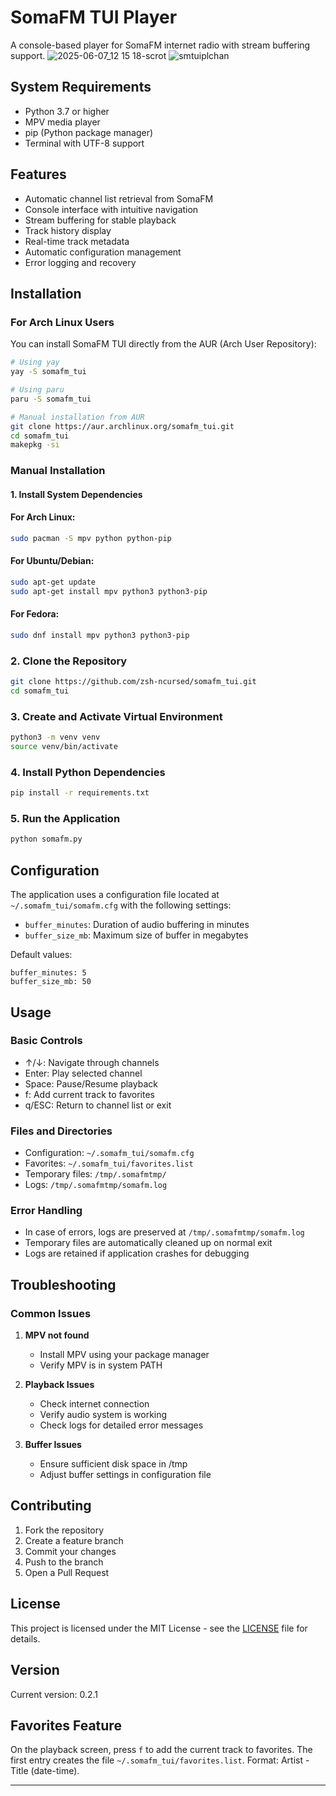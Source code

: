 # SomaFM TUI Player

A console-based player for SomaFM internet radio with stream buffering support.
![2025-06-07_12 15 18-scrot](https://github.com/user-attachments/assets/c5ee3ebb-add9-4d08-850f-d8d2a25d47ec)
![smtuiplchan](https://github.com/user-attachments/assets/42ce853b-461a-4a22-9b71-9f4bbf111dd9)

## System Requirements

- Python 3.7 or higher
- MPV media player
- pip (Python package manager)
- Terminal with UTF-8 support

## Features

- Automatic channel list retrieval from SomaFM
- Console interface with intuitive navigation
- Stream buffering for stable playback
- Track history display
- Real-time track metadata
- Automatic configuration management
- Error logging and recovery

## Installation

### For Arch Linux Users

You can install SomaFM TUI directly from the AUR (Arch User Repository):

```bash
# Using yay
yay -S somafm_tui

# Using paru
paru -S somafm_tui

# Manual installation from AUR
git clone https://aur.archlinux.org/somafm_tui.git
cd somafm_tui
makepkg -si
```

### Manual Installation

#### 1. Install System Dependencies

#### For Arch Linux:
```bash
sudo pacman -S mpv python python-pip
```

#### For Ubuntu/Debian:
```bash
sudo apt-get update
sudo apt-get install mpv python3 python3-pip
```

#### For Fedora:
```bash
sudo dnf install mpv python3 python3-pip
```

### 2. Clone the Repository
```bash
git clone https://github.com/zsh-ncursed/somafm_tui.git
cd somafm_tui
```

### 3. Create and Activate Virtual Environment
```bash
python3 -m venv venv
source venv/bin/activate
```

### 4. Install Python Dependencies
```bash
pip install -r requirements.txt
```

### 5. Run the Application
```bash
python somafm.py
```

## Configuration

The application uses a configuration file located at `~/.somafm_tui/somafm.cfg` with the following settings:

- `buffer_minutes`: Duration of audio buffering in minutes
- `buffer_size_mb`: Maximum size of buffer in megabytes

Default values:
```
buffer_minutes: 5
buffer_size_mb: 50
```

## Usage

### Basic Controls
- ↑/↓: Navigate through channels
- Enter: Play selected channel
- Space: Pause/Resume playback
- f: Add current track to favorites
- q/ESC: Return to channel list or exit

### Files and Directories

- Configuration: `~/.somafm_tui/somafm.cfg`
- Favorites: `~/.somafm_tui/favorites.list`
- Temporary files: `/tmp/.somafmtmp/`
- Logs: `/tmp/.somafmtmp/somafm.log`

### Error Handling

- In case of errors, logs are preserved at `/tmp/.somafmtmp/somafm.log`
- Temporary files are automatically cleaned up on normal exit
- Logs are retained if application crashes for debugging

## Troubleshooting

### Common Issues

1. **MPV not found**
   - Install MPV using your package manager
   - Verify MPV is in system PATH

2. **Playback Issues**
   - Check internet connection
   - Verify audio system is working
   - Check logs for detailed error messages

3. **Buffer Issues**
   - Ensure sufficient disk space in /tmp
   - Adjust buffer settings in configuration file

## Contributing

1. Fork the repository
2. Create a feature branch
3. Commit your changes
4. Push to the branch
5. Open a Pull Request

## License

This project is licensed under the MIT License - see the [LICENSE](LICENSE) file for details.

## Version
Current version: 0.2.1

## Favorites Feature

On the playback screen, press `f` to add the current track to favorites. The first entry creates the file `~/.somafm_tui/favorites.list`. Format: Artist - Title (date-time).

--- 
